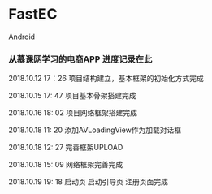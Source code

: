 # FastEC
Android
### 从慕课网学习的电商APP 进度记录在此
2018.10.12 17：26 项目结构建立，基本框架的初始化方式完成

2018.10.15 17: 47 项目基本骨架搭建完成

2018.10.16 18: 02 项目网络框架搭建完成

2018.10.18 11: 20 添加AVLoadingView作为加载对话框

2018.10.18 12: 27 完善框架UPLOAD

2018.10.18 15: 09 网络框架完善完成

2018.10.19 19: 18 启动页 启动引导页 注册页面完成